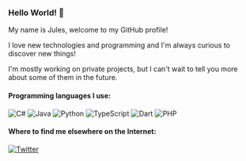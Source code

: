 ### Hello World! 👋

My name is Jules, welcome to my GitHub profile!

I love new technologies and programming and I'm always curious to discover new things!

I'm mostly working on private projects, but I can't wait to tell you more about some of them in the future.

#### Programming languages I use:

![C#](https://img.shields.io/badge/C%23-239120?style=for-the-badge&logo=c-sharp&logoColor=white) ![Java](https://img.shields.io/badge/Java-ED8B00?style=for-the-badge&logo=java&logoColor=white) ![Python](https://img.shields.io/badge/Python-3776AB?style=for-the-badge&logo=python&logoColor=white) ![TypeScript]( 	https://img.shields.io/badge/TypeScript-007ACC?style=for-the-badge&logo=typescript&logoColor=white) ![Dart](https://img.shields.io/badge/Dart-0175C2?style=for-the-badge&logo=dart&logoColor=white) ![PHP](https://img.shields.io/badge/PHP-777BB4?style=for-the-badge&logo=php&logoColor=white) 

#### Where to find me elsewhere on the Internet:

[![Twitter](https://img.shields.io/badge/Twitter-1DA1F2?style=for-the-badge&logo=twitter&logoColor=white)](https://twitter.com/julesgdn)
